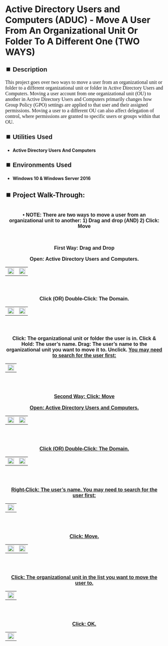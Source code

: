 <h1>Active Directory Users and Computers (ADUC) - Move A User From An Organizational Unit Or Folder To A Different One (TWO WAYS)</h1>


<h2 style="font-family: Arial, sans-serif; font-size: 20px; font-weight: bold; margin-top: 24px; margin-bottom: 12px;">
⏹️ Description</h2>

<p style="font-family: Georgia, serif; font-size: 16px; margin-top: 12px; margin-bottom: 12px;">
This project goes over two ways to move a user from an organizational unit or folder to a different organizational unit or folder in Active Directory Users and Computers. Moving a user account from one organizational unit (OU) to another in Active Directory Users and Computers primarily changes how Group Policy (GPO) settings are applied to that user and their assigned permissions. Moving a user to a different OU can also affect delegation of control, where permissions are granted to specific users or groups within that OU.
</b>



<h2 style="font-family: Arial, sans-serif; font-size: 20px; font-weight: bold; margin-top: 24px; margin-bottom: 12px;">
⏹️ Utilities Used</h2>
  
<p style="font-family: Georgia, serif; font-size: 16px; margin-top: 12px; margin-bottom: 12px;">
 
 - <b>Active Directory Users And Computers</b>



<h2 style="font-family: Arial, sans-serif; font-size: 20px; font-weight: bold; margin-top: 24px; margin-bottom: 12px;"> 
⏹️ Environments Used </h2>

<p style="font-family: Georgia, serif; font-size: 16px; margin-top: 12px; margin-bottom: 12px;">
 
- <b>Windows 10 & Windows Server 2016</b>



<h2 style="font-family: Arial, sans-serif; font-size: 20px; font-weight: bold; margin-top: 24px; margin-bottom: 12px;"> 
<h2>
⏹️ Project Walk-Through:</h2>
 <br/>

<div style="text-align:center;">
  <span style="font-family: Arial, sans-serif; font-size: 16px;"><b>•	NOTE: There are two ways to move a user from an organizational unit to another: 1) Drag and drop  (AND)  2) Click: Move</b></span>  
<br/><br/><br/><br/>


<div style="text-align:center;">
  <span style="font-family: Arial, sans-serif; font-size: 16px;"><b>First Way: Drag and Drop</b></span>  
<br/><br/>
 

<div style="text-align:center;">
  <span style="font-family: Arial, sans-serif; font-size: 16px;"><b>Open: Active Directory Users and Computers.</b></span>  
<br/>

<table>
  <tr>
    <td><img src="https://imgur.com/FpOkcRS.png" height="50%" width="100%" /></td>
    <td><img src="https://imgur.com/DuelbqD.png" height="50%" width="100%" /></td>
  </tr>
</table>

<br /><br />


<div style="text-align:center;">
  <span style="font-family: Arial, sans-serif; font-size: 16px;"><b>Click (OR) Double-Click: The Domain.</b></span>  
<br/>

<table>
  <tr>
    <td><img src="https://imgur.com/T3KS3QD.png" height="50%" width="100%" /></td>
    <td><img src="https://imgur.com/RXtI9wN.png" height="50%" width="100%" /></td>
  </tr>
</table>

<br /><br />


<div style="text-align:center;">
  <span style="font-family: Arial, sans-serif; font-size: 16px;"><b>Click: The organizational unit or folder the user is in.  Click & Hold: The user’s name. Drag: The user’s name to the organizational unit you want to move it to. Unclick.  <a href="https://github.com/RashadHagen/ADUC-Find-Computer-User-Contact-Group-Printer-Shared-Folder-Organizational-Unit-Common-Que" style="font-family: Arial, sans-serif; font-size: 16px; font-weight: bold;">You may need to search for the user first:</b></span>  
<br/>

<table>
  <tr>
    <td><img src="https://imgur.com/MkfCC70.png" height="100%" width="100%" /></td>
  </tr>
</table>

<br /><br />


<div style="text-align:center;">
  <span style="font-family: Arial, sans-serif; font-size: 16px;"><b>Second Way: Click: Move</b></span>  
<br/><br/>
 

<div style="text-align:center;">
  <span style="font-family: Arial, sans-serif; font-size: 16px;"><b>Open: Active Directory Users and Computers.</b></span>  
<br/>

<table>
  <tr>
    <td><img src="https://imgur.com/czrNbEU.png" height="50%" width="100%" /></td>
    <td><img src="https://imgur.com/BkmzwKZ.png" height="50%" width="100%" /></td>
  </tr>
</table>

<br /><br />


<div style="text-align:center;">
  <span style="font-family: Arial, sans-serif; font-size: 16px;"><b>Click (OR) Double-Click: The Domain.</b></span>  
<br/>

<table>
  <tr>
    <td><img src="https://imgur.com/G5S4htV.png" height="50%" width="100%" /></td>
    <td><img src="https://imgur.com/i1lbfa8.png" height="50%" width="100%" /></td>
  </tr>
</table>

<br /><br />


<div style="text-align:center;">
  <span style="font-family: Arial, sans-serif; font-size: 16px;"><b>Right-Click: The user’s name.  <a href="https://github.com/RashadHagen/ADUC-Find-Computer-User-Contact-Group-Printer-Shared-Folder-Organizational-Unit-Common-Que" style="font-family: Arial, sans-serif; font-size: 16px; font-weight: bold;">You may need to search for the user first:</b></span>  
<br/>

<table>
  <tr>
    <td><img src="https://imgur.com/7mr0Dbg.png" height="100%" width="100%" /></td>
  </tr>
</table>

<br /><br />


<div style="text-align:center;">
  <span style="font-family: Arial, sans-serif; font-size: 16px;"><b>Click: Move.</b></span>  
<br/>

<table>
  <tr>
    <td><img src="https://imgur.com/dxyY8g1.png" height="50%" width="100%" /></td>
    <td><img src="https://imgur.com/aACgQ9Z.png" height="50%" width="100%" /></td>
  </tr>
</table>

<br /><br />


<div style="text-align:center;">
  <span style="font-family: Arial, sans-serif; font-size: 16px;"><b>Click: The organizational unit in the list you want to move the user to.</b></span>  
<br/>

<table>
  <tr>
    <td><img src="https://imgur.com/q7T9bi8.png" height="50%" width="100%" /></td>
  </tr>
</table>

<br /><br />


<div style="text-align:center;">
  <span style="font-family: Arial, sans-serif; font-size: 16px;"><b>Click: OK.</b></span>  
<br/>

<table>
  <tr>
    <td><img src="https://imgur.com/wlWF3Ss.png" height="50%" width="100%" /></td>
  </tr>
</table>

<br /><br />
